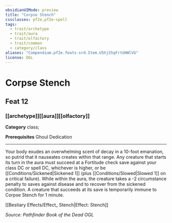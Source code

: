 ```yaml
---
obsidianUIMode: preview
title: "Corpse Stench"
cssclasses: pf2e,pf2e-spell
tags:
  - trait/archetype
  - trait/aura
  - trait/olfactory
  - trait/common
  - category/class
aliases: "Compendium.pf2e.feats-srd.Item.U5hjS5qFrtGHWlVG"
license: OGL
---
```

# Corpse Stench
## Feat 12
### [[archetype]][[aura]][[olfactory]]

**Category** class; 



**Prerequisites** Ghoul Dedication
* * *
Your body exudes an overwhelming scent of decay in a 10-foot emanation, so putrid that it nauseates creates within that range. Any creature that starts its turn in the aura must succeed at a Fortitude check save against your class DC or spell DC, whichever is higher, or be [[Conditions/Sickened|Sickened 1]] (plus [[Conditions/Slowed|Slowed 1]] on a critical failure). While within the aura, the creature takes a -2 circumstance penalty to saves against disease and to recover from the sickened condition. A creature that succeeds at its save is temporarily immune to Corpse Stench for 1 minute.

[[Bestiary Effects/Effect_ Stench|Effect: Stench]]

*Source: Pathfinder Book of the Dead*
*OGL*